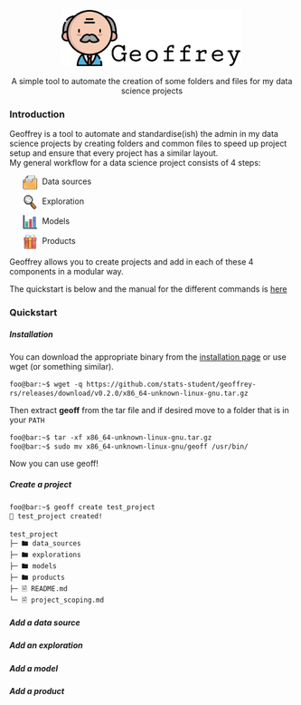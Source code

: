 <p align="center">
    <img src="static/images/geoffrey-logo.png" class="logo">
</p>

<p align="center">
A simple tool to automate the creation of some folders and files for my
data science projects
</p>

<h3>Introduction</h3>
Geoffrey is a tool to automate and standardise(ish) the admin in my data science projects by creating folders and common files to speed up project setup and ensure that every project has a similar layout.
<br>
My general workflow for a data science project consists of 4 steps:
  
<ul style="list-style: none;">
  <li style="margin-bottom: 10px;">
    <img src="static/images/folder.png" height="25px" width="25px" style="vertical-align: middle; padding-right: 5px;">  Data sources 
  </li>
  <li style="margin-bottom: 10px;">
    <img src="static/images/magnifying-glass.png" height="25px" width="25px" style="vertical-align: middle;padding-right: 5px;"> Exploration
  </li>
  <li style="margin-bottom: 10px;">
    <img src="static/images/bar-chart.png" height="25px" width="25px" style="vertical-align: middle;padding-right: 5px;"> Models
  </li>
  <li>
    <img src="static/images/gift-box.png" height="25px" width="25px" style="vertical-align: middle;padding-right: 5px;"> Products
  </li>
</ul>

Geoffrey allows you to create projects and add in each of these 4 components in a modular way.

The quickstart is below and the manual for the different commands is <a href="docs/src/geoff.md">here</a>

<h3>Quickstart</h3>
<h5>Installation</h5>
You can download the appropriate binary from the <a href="https://github.com/stats-student/geoffrey-rs/releases/download/v0.2.0/">installation page</a> or use wget (or something similar).

```shell
foo@bar:~$ wget -q https://github.com/stats-student/geoffrey-rs/releases/download/v0.2.0/x86_64-unknown-linux-gnu.tar.gz
```

Then extract **geoff** from the tar file and if desired move to a folder that is in your `PATH`

```shell
foo@bar:~$ tar -xf x86_64-unknown-linux-gnu.tar.gz
foo@bar:~$ sudo mv x86_64-unknown-linux-gnu/geoff /usr/bin/
```

Now you can use geoff!
<h5>Create a project</h5>

```shell
foo@bar:~$ geoff create test_project
🚀 test_project created!

test_project
├─ 🖿 data_sources
├─ 🖿 explorations
├─ 🖿 models
├─ 🖿 products
├─ 🗎 README.md
└─ 🗎 project_scoping.md
```

<h5>Add a data source</h5>
<h5>Add an exploration</h5>
<h5>Add a model</h5>
<h5>Add a product</h5>
